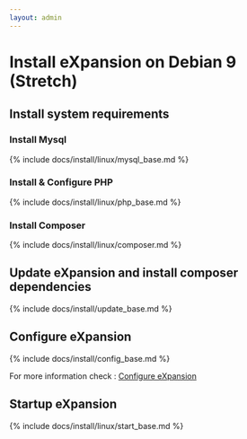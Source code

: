 ```yaml
---
layout: admin
---
```


# Install eXpansion on Debian 9 (Stretch)

## Install system requirements

### Install Mysql

{% include docs/install/linux/mysql_base.md %}

### Install & Configure PHP

{% include docs/install/linux/php_base.md %}

### Install Composer

{% include docs/install/linux/composer.md %}

## Update eXpansion and install composer dependencies

{% include docs/install/update_base.md %}

## Configure eXpansion

{% include docs/install/config_base.md %}

For more information check : [Configure eXpansion](../../config/configuration.html)

## Startup eXpansion 

{% include docs/install/linux/start_base.md %}
